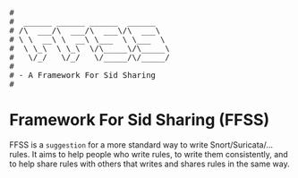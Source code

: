 <pre>
#
#  ______ ______ ______  ______    
# /\  ___/\  ___/\  ___\/\  ___\   
# \ \  __\ \  __\ \___  \ \___  \  
#  \ \_\  \ \_\  \/\_____\/\_____\ 
#   \/_/   \/_/   \/_____/\/_____/ 
#                                
# - A Framework For Sid Sharing
#
</pre>

Framework For Sid Sharing (FFSS)
================================

FFSS is a `suggestion` for a more standard way to write Snort/Suricata/... rules.
It aims to help people who write rules, to write them consistently, and to help
share rules with others that writes and shares rules in the same way.

